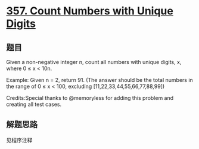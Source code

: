 # [357. Count Numbers with Unique Digits](https://leetcode.com/problems/count-numbers-with-unique-digits/)

## 题目

Given a non-negative integer n, count all numbers with unique digits, x, where 0 ≤ x < 10n.

Example:
Given n = 2, return 91. (The answer should be the total numbers in the range of 0 ≤ x < 100, excluding [11,22,33,44,55,66,77,88,99])

Credits:Special thanks to @memoryless for adding this problem and creating all test cases.

## 解题思路

见程序注释
